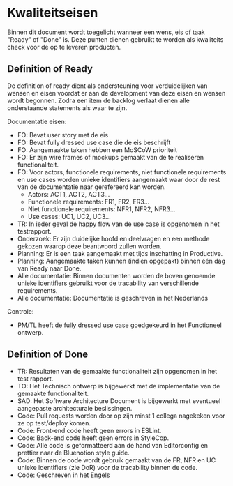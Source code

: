# Kwaliteitseisen

Binnen dit document wordt toegelicht wanneer een wens, eis of taak "Ready" of "Done" is. Deze punten dienen gebruikt te worden als kwaliteits check voor de op te leveren producten.

## Definition of Ready

De definition of ready dient als ondersteuning voor verduidelijken van wensen en eisen voordat er aan de development van deze eisen en wensen wordt begonnen. Zodra een item de backlog verlaat dienen alle onderstaande statements als waar te zijn.

Documentatie eisen:

- FO: Bevat user story met de eis
- FO: Bevat fully dressed use case die de eis beschrijft
- FO: Aangemaakte taken hebben een MoSCoW prioriteit
- FO: Er zijn wire frames of mockups gemaakt van de te realiseren functionaliteit.
- FO: Voor actors, functionele requirements, niet functionele requirements en use cases worden unieke identifiers aangemaakt waar door de rest van de documentatie naar gerefereerd kan worden.
  - Actors: ACT1, ACT2, ACT3...
  - Functionele requirements: FR1, FR2, FR3...
  - Niet functionele requirements: NFR1, NFR2, NFR3...
  - Use cases: UC1, UC2, UC3...
- TR: In ieder geval de happy flow van de use case is opgenomen in het testrapport.
- Onderzoek: Er zijn duidelijke hoofd en deelvragen en een methode gekozen waarop deze beantwoord zullen worden.
- Planning: Er is een taak aangemaakt met tijds inschatting in Productive.
- Planning: Aangemaakte taken kunnen (indien opgepakt) binnen één dag van Ready naar Done.
- Alle documentatie: Binnen documenten worden de boven genoemde unieke identifiers gebruikt voor de tracability van verschillende requirements.
- Alle documentatie: Documentatie is geschreven in het Nederlands

Controle:

- PM/TL heeft de fully dressed use case goedgekeurd in het Functioneel ontwerp.

## Definition of Done

- TR: Resultaten van de gemaakte functionaliteit zijn opgenomen in het test rapport.
- TO: Het Technisch ontwerp is bijgewerkt met de implementatie van de gemaakte functionaliteit.
- SAD: Het Software Architecture Document is bijgewerkt met eventueel aangepaste architecturale beslissingen.
- Code: Pull requests worden door op zijn minst 1 collega nagekeken voor ze op test/deploy komen.
- Code: Front-end code heeft geen errors in ESLint.
- Code: Back-end code heeft geen errors in StyleCop.
- Code: Alle code is geformatteerd aan de hand van Editorconfig en prettier naar de Bluenotion style guide.
- Code: Binnen de code wordt gebruik gemaakt van de FR, NFR en UC unieke identifiers (zie DoR) voor de tracability binnen de code.
- Code: Geschreven in het Engels
